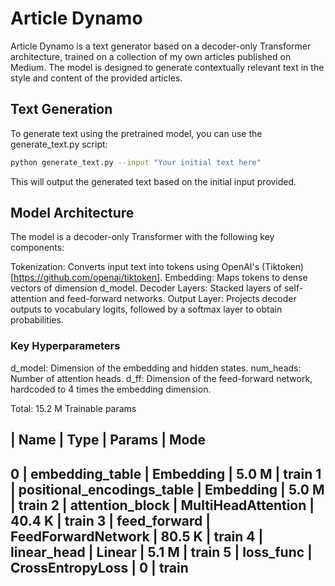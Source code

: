 # Article Dynamo

Article Dynamo is a text generator based on a decoder-only Transformer architecture, trained on a collection of my own articles published on Medium. The model is designed to generate contextually relevant text in the style and content of the provided articles.


## Text Generation

To generate text using the pretrained model, you can use the generate_text.py script:

```bash
python generate_text.py --input "Your initial text here"
```

This will output the generated text based on the initial input provided.

## Model Architecture

The model is a decoder-only Transformer with the following key components:

Tokenization: Converts input text into tokens using OpenAI's (Tiktoken)[https://github.com/openai/tiktoken].
Embedding: Maps tokens to dense vectors of dimension d_model.
Decoder Layers: Stacked layers of self-attention and feed-forward networks.
Output Layer: Projects decoder outputs to vocabulary logits, followed by a softmax layer to obtain probabilities.

### Key Hyperparameters
d_model: Dimension of the embedding and hidden states.
num_heads: Number of attention heads.
d_ff: Dimension of the feed-forward network, hardcoded to 4 times the embedding dimension.

Total: 15.2 M Trainable params


  | Name                       | Type               | Params | Mode 
--------------------------------------------------------------------------
0 | embedding_table            | Embedding          | 5.0 M  | train
1 | positional_encodings_table | Embedding          | 5.0 M  | train
2 | attention_block            | MultiHeadAttention | 40.4 K | train
3 | feed_forward               | FeedForwardNetwork | 80.5 K | train
4 | linear_head                | Linear             | 5.1 M  | train
5 | loss_func                  | CrossEntropyLoss   | 0      | train
--------------------------------------------------------------------------